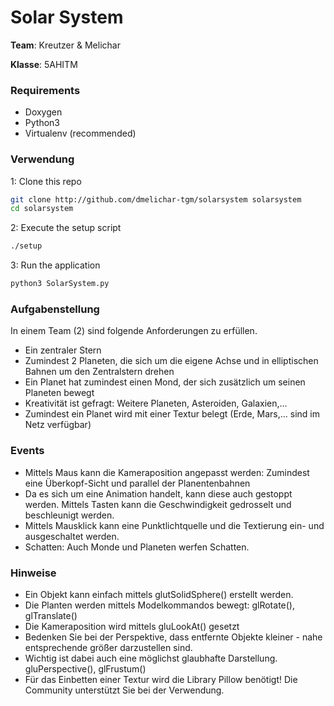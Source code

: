 # Solar System

**Team**: Kreutzer & Melichar

**Klasse**: 5AHITM

### Requirements

- Doxygen
- Python3
- Virtualenv (recommended)

### Verwendung

1: Clone this repo

```sh
git clone http://github.com/dmelichar-tgm/solarsystem solarsystem
cd solarsystem
```

2: Execute the setup script

```sh
./setup
```

3: Run the application
```python
python3 SolarSystem.py
```

### Aufgabenstellung

In einem Team (2) sind folgende Anforderungen zu erfüllen.

- Ein zentraler Stern
- Zumindest 2 Planeten, die sich um die eigene Achse und in elliptischen Bahnen um den Zentralstern drehen
- Ein Planet hat zumindest einen Mond, der sich zusätzlich um seinen Planeten bewegt
- Kreativität ist gefragt: Weitere Planeten, Asteroiden, Galaxien,...
- Zumindest ein Planet wird mit einer Textur belegt (Erde, Mars,... sind im Netz verfügbar)

### Events
 - Mittels Maus kann die Kameraposition angepasst werden: Zumindest eine Überkopf-Sicht und parallel der Planentenbahnen
 - Da es sich um eine Animation handelt, kann diese auch gestoppt werden. Mittels Tasten kann die Geschwindigkeit gedrosselt und beschleunigt werden.
 - Mittels Mausklick kann eine Punktlichtquelle und die Textierung ein- und ausgeschaltet werden.
 - Schatten: Auch Monde und Planeten werfen Schatten.
 
### Hinweise
- Ein Objekt kann einfach mittels glutSolidSphere() erstellt werden.
- Die Planten werden mittels Modelkommandos bewegt: glRotate(), glTranslate()
- Die Kameraposition wird mittels gluLookAt() gesetzt
- Bedenken Sie bei der Perspektive, dass entfernte Objekte kleiner - nahe entsprechende größer darzustellen sind.
- Wichtig ist dabei auch eine möglichst glaubhafte Darstellung. gluPerspective(), glFrustum()
- Für das Einbetten einer Textur wird die Library Pillow benötigt! Die Community unterstützt Sie bei der Verwendung.